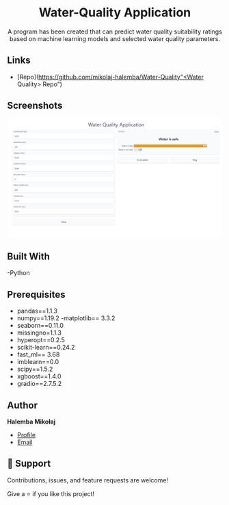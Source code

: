 <h1 align="center">Water-Quality Application</h1>

<p align="center"> A program has been created that can predict water quality suitability ratings based on machine learning models and selected water quality parameters.</p>

## Links

- [Repo](https://github.com/mikolaj-halemba/Water-Quality"<Water Quality> Repo")

## Screenshots

![Web Application](https://github.com/mikolaj-halemba/Water-Quality/blob/main/images/image.png)

## Built With

-Python

## Prerequisites
- pandas==1.1.3
- numpy==1.19.2
-matplotlib== 3.3.2
- seaborn==0.11.0
- missingno=1.1.3
- hyperopt==0.2.5
- scikit-learn==0.24.2
- fast_ml== 3.68
- imblearn==0.0
- scipy==1.5.2
- xgboost==1.4.0
- gradio==2.7.5.2



## Author

**Halemba Mikołaj**


- [Profile](https://github.com/mikolaj-halemba "Halemba Mikołaj")
- [Email](mailto:mikolaj.halemba96@gmail.com?subject=Hi "Hi!")


## 🤝 Support

Contributions, issues, and feature requests are welcome!

Give a ⭐️ if you like this project!


